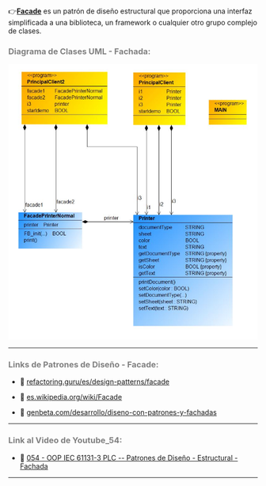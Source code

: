 
👉[**Facade**](https://refactoring.guru/es/design-patterns/facade) es un patrón de diseño estructural que proporciona una interfaz simplificada a una biblioteca, un framework o cualquier otro grupo complejo de clases.
### <span style="color:grey">Diagrama de Clases UML - Fachada:</span>

![Design_Pattern_Structural_Facade](../../imagenes/Design_Pattern_Structural_Facade.JPG)
***
### <span style="color:grey">Links de Patrones de Diseño - Facade:</span>

- 🔗 [refactoring.guru/es/design-patterns/facade](https://refactoring.guru/es/design-patterns/facade)

- 🔗 [es.wikipedia.org/wiki/Facade](https://es.wikipedia.org/wiki/Facade_(patr%C3%B3n_de_dise%C3%B1o))

- 🔗 [genbeta.com/desarrollo/diseno-con-patrones-y-fachadas](https://www.genbeta.com/desarrollo/diseno-con-patrones-y-fachadas)
***
### <span style="color:grey">Link al Video de Youtube_54:</span>
- 🔗 [054 - OOP IEC 61131-3 PLC -- Patrones de Diseño - Estructural - Fachada](https://youtu.be/CknuqL848Jo)
***
